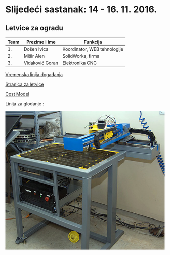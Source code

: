 # Slijedeći sastanak: 14 - 16. 11. 2016.


## Letvice za ogradu 

| Team          | Prezime i ime |Funkcija |
|---|---|---|
| 1.            | Došen Ivica  | Koordinator, WEB tehnologije |
| 2.            | Mišir Alen  | SolidWorks, firma|
| 3.            | Vidaković Goran  | Elektronika CNC |


[Vremenska linija događanja ](https://github.com/acivinesod/letvice/blob/master/Dokumenti/Time%20line)

[Stranica za letvice ](http://www.acivinesod.com/letvice/Letvice.html)

[Cost Model](https://github.com/acivinesod/letvice/blob/master/Dokumenti/Cost_Model_Letvice.pdf)

Linija za glodanje :

![CNC](https://github.com/acivinesod/letvice/blob/master/Dokumenti/cnc_1.jpg)






